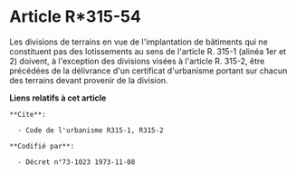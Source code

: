 # Article R*315-54

Les divisions de terrains en vue de l'implantation de bâtiments qui ne constituent pas des lotissements au sens de l'article
R. 315-1 (alinéa 1er et 2) doivent, à l'exception des divisions visées à l'article R. 315-2, être précédées de la délivrance
d'un certificat d'urbanisme portant sur chacun des terrains devant provenir de la division.

**Liens relatifs à cet article**

	**Cite**:

	  - Code de l'urbanisme R315-1, R315-2

	**Codifié par**:

	  - Décret n°73-1023 1973-11-08
